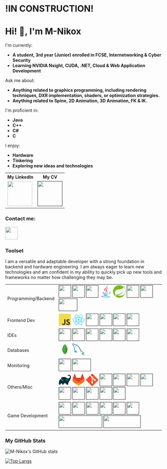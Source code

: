 # !IN CONSTRUCTION!

# Hi! 👋, I'm M-Nikox

I'm currently:
- __A student, 3rd year (Junior) enrolled in FCSE, Internetworking & Cyber Security__
- __Learning NVIDIA Nsight, CUDA, .NET, Cloud & Web Application Development__

Ask me about:
- __Anything related to graphics programming, including rendering techniques, DXR implementation, shaders, or optimization strategies.__
- __Anything related to Spine, 2D Animation, 3D Animation, FK & IK.__

I'm proficient in:
- __Java__
- __C++__
- __C#__
- __C__

I enjoy:
- __Hardware__
- __Tinkering__
- __Exploring new ideas and technologies__


<table>
  <tr>
    <th>My LinkedIn</th>
    <th>My CV</th>
  </tr>
  <tr>
    <td>
      <a href="https://www.linkedin.com/in/matej-n-b78121235/"><img width="80" height="80" src="https://upload.wikimedia.org/wikipedia/commons/thumb/8/81/LinkedIn_icon.svg/1200px-LinkedIn_icon.svg.png"/></a>
    </td>
    <td>
      <a href=""><img width="80" height="80" src="https://www.svgrepo.com/show/11803/curriculum-vitae.svg"/></a>
    </td>
  </tr>
</table>

### Contact me:
<a href="https://www.linkedin.com/in/matej-n-b78121235/"><img src="https://upload.wikimedia.org/wikipedia/commons/thumb/8/81/LinkedIn_icon.svg/1200px-LinkedIn_icon.svg.png" width="40" height="40"/></a>

### Toolset

I am a versatile and adaptable developer with a strong foundation in backend and hardware engineering. I am always eager to learn new technologies and am confident in my ability to quickly pick up new tools and frameworks no matter how challenging they may be.

<table>
   <tr>
        <td>Programming/Backend</td>
        <td>
            <a href=""><img src="https://cdn.jsdelivr.net/gh/devicons/devicon@latest/icons/csharp/csharp-original.svg" width="40" height="40"/></a>
            <a href=""><img src="https://cdn.jsdelivr.net/gh/devicons/devicon@latest/icons/cplusplus/cplusplus-original.svg" width="40" height="40"/></a>
            <a href=""><img src="https://cdn.jsdelivr.net/gh/devicons/devicon@latest/icons/c/c-original.svg" width="40" height="40"/></a>
            <a href=""><img src="https://github.com/devicons/devicon/blob/v2.13.0/icons/java/java-original.svg" width="40" height="40"/></a>
            <a href=""><img src="https://github.com/devicons/devicon/blob/v2.13.0/icons/spring/spring-original.svg" width="40" height="40"/></a>
            <a href=""><img src="https://upload.wikimedia.org/wikipedia/commons/2/27/PHP-logo.svg" width="40" height="40"/></a>
            <a href=""><img src="https://upload.wikimedia.org/wikipedia/commons/thumb/c/cf/Lua-Logo.svg/600px-Lua-Logo.svg.png" width="40" height="40"/></a>
            <a href=""><img src="https://upload.wikimedia.org/wikipedia/en/0/00/Papyrus.PNG" width="60" height="40"/></a>
        </td>
    </tr>
  <tr>
        <td>Frontend Dev</td>
        <td>
            <a href=""><img src="https://github.com/devicons/devicon/blob/v2.13.0/icons/javascript/javascript-original.svg" width="40" height="40"/></a>
            <a href=""><img src="https://github.com/devicons/devicon/blob/v2.13.0/icons/react/react-original.svg" width="40" height="40"/></a>
            <a href=""><img src="https://animejs.com/documentation/assets/img/anime-mini-logo.svg" width="40" height="40"/></a>
            <a href=""><img src="https://cdn.jsdelivr.net/gh/devicons/devicon@latest/icons/html5/html5-original.svg" width="40" height="40"/></a>
            <a href=""><img src="https://cdn.jsdelivr.net/gh/devicons/devicon@latest/icons/css3/css3-original.svg" width="40" height="40"/></a>
            <a href=""><img src="https://cdn.jsdelivr.net/gh/devicons/devicon@latest/icons/sass/sass-original.svg" width="40" height="40"/></a>
        </td>
    </tr>
   <tr>
        <td>IDEs</td>
        <td>
            <a href=""><img src="https://cdn.jsdelivr.net/gh/devicons/devicon@latest/icons/visualstudio/visualstudio-original.svg" width="40" height="40"/></a>
            <a href=""><img src="https://cdn.jsdelivr.net/gh/devicons/devicon@latest/icons/vscode/vscode-original.svg" width="40" height="40"/></a>
            <a href=""><img src="https://cdn.jsdelivr.net/gh/devicons/devicon@latest/icons/intellij/intellij-original.svg" width="40" height="40"/></a>
            <a href=""><img src="https://cdn.jsdelivr.net/gh/devicons/devicon@latest/icons/pycharm/pycharm-original.svg" width="40" height="40"/></a>
            <a href=""><img src="https://cdn.jsdelivr.net/gh/devicons/devicon@latest/icons/clion/clion-original.svg" width="40" height="40"/></a>
            <a href=""><img src="https://cdn.jsdelivr.net/gh/devicons/devicon@latest/icons/rider/rider-original.svg" width="40" height="40"/></a>
        </td>
   </tr>
  <tr>
    <tr>
        <td>Databases</td>
        <td>
            <a href=""><img src="https://github.com/devicons/devicon/blob/v2.13.0/icons/mongodb/mongodb-original.svg" width="40" height="40"/></a>
            <a href=""><img src="https://github.com/devicons/devicon/blob/v2.13.0/icons/mysql/mysql-original.svg" width="40" height="40"/></a>
        </td>
    </tr>
        <td>Monitoring</td>
        <td>
            <a href=""><img src="https://developer.download.nvidia.com/images/nvidia-nsight-graphics-icon-gbp-shaded-128.png" width="40" height="40"/></a>
            <a href=""><img src="https://poggu.me/uploads/default/original/1X/d373f12185cba8262a3a850aa850485de5a6e1e3.png" width="60" height="40"/></a>
    </tr>
    <tr>
            <td>Others/Misc</td>
            <td>
                <a href=""><img src="https://github.com/devicons/devicon/blob/v2.13.0/icons/gradle/gradle-plain.svg" width="40" height="40"/></a>
                <a href=""><img src="https://github.com/devicons/devicon/blob/v2.13.0/icons/gitlab/gitlab-original.svg" width="40" height="40"/></a>
                <a href=""><img src="https://github.com/devicons/devicon/blob/v2.13.0/icons/git/git-original.svg" width="40" height="40"/></a>
                <a href=""><img src="https://img.icons8.com/fluent/200/docker.png" width="40" height="40"/></a>
                <a href=""><img src="https://upload.wikimedia.org/wikipedia/commons/d/d8/Red_Hat_logo.svg" width="40" height="40"/></a>
                <a href=""><img src="https://upload.wikimedia.org/wikipedia/commons/thumb/e/e7/PuTTY_Icon.svg/1200px-PuTTY_Icon.svg.png" width="40" height="40"/></a>
                <a href=""><img src="https://cdn.jsdelivr.net/gh/devicons/devicon@latest/icons/json/json-original.svg" width="40" height="40"/></a>
                <a href=""><img src="https://cdn.jsdelivr.net/gh/devicons/devicon@latest/icons/xml/xml-original.svg" width="40" height="40"/></a>
                <a href=""><img src="https://cdn.jsdelivr.net/gh/devicons/devicon@latest/icons/bash/bash-original.svg" width="40" height="40"/></a>
                <a href=""><img src="https://cdn.jsdelivr.net/gh/devicons/devicon@latest/icons/powershell/powershell-original.svg" width="40" height="40"/></a>
                <a href=""><img src="https://cdn.jsdelivr.net/gh/devicons/devicon@latest/icons/ssh/ssh-original.svg" width="40" height="40"/></a>
                <a href=""><img src="https://cdn.jsdelivr.net/gh/devicons/devicon@latest/icons/linux/linux-original.svg" width="40" height="40"/></a>
            </td>
        </tr>
    <tr>
          <td>Game Development</td>
          <td>
              <a href=""><img src="https://cdn.jsdelivr.net/gh/devicons/devicon@latest/icons/unity/unity-original.svg" width="40" height="40"/></a>
              <a href=""><img src="https://cdn.jsdelivr.net/gh/devicons/devicon@latest/icons/unrealengine/unrealengine-original.svg" width="40" height="40"/></a>
              <a href=""><img src="https://cdn.jsdelivr.net/gh/devicons/devicon@latest/icons/blender/blender-original.svg" width="40" height="40"/></a>
              <a href=""><img src="https://upload.wikimedia.org/wikipedia/commons/7/73/Calligrakrita-base.svg" width="40" height="40"/></a>
              <a href=""><img src="https://img.icons8.com/?size=100&id=105751&format=png&color=000000" width="40" height="40"/></a>
              <a href=""><img src="https://cdn.icon-icons.com/icons2/3913/PNG/512/fmod_logo_icon_248525.png" width="40" height="40"/></a>
              <a href=""><img src="https://static.wikia.nocookie.net/logopedia/images/5/58/Nvidia_GameWorks.png/revision/latest?cb=20230319020713" width="140" height="40"/></a>
              <a href=""><img src="https://gpuopen.com/wp-content/uploads/2023/08/CHIP_AMD_GPUOpen_Lockup_RGB_White_400px.png" width="120" height="40"/></a>
          </td>
      </tr>
</table>

### My GitHub Stats

![M-Nikox's GitHub stats](https://github-readme-stats.vercel.app/api?username=M-Nikox&hide=issues,contribs,stars&show_icons=true&theme=tokyonight)

[![Top Langs](https://github-readme-stats.vercel.app/api/top-langs/?username=M-Nikox&layout=donut&theme=tokyonight)](https://github.com/anuraghazra/github-readme-stats)

<!---
M-Nikox/M-Nikox is a ✨ special ✨ repository because its `README.md` (this file) appears on your GitHub profile.
You can click the Preview link to take a look at your changes.
--->
